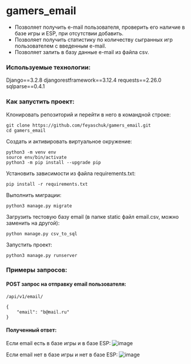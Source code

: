# gamers_email
* Позволяет получить e-mail пользователя, проверить его наличие в базе игры и ESP, при отсутствии добавить.
* Позволяет получить статистику по количеству сыгранных игр пользователем с введенным e-mail.
* Позволяет залить в базу данные e-mail из файла csv.

### Используемые технологии:
Django==3.2.8
djangorestframework==3.12.4
requests==2.26.0
sqlparse==0.4.1

### Как запустить проект:

Клонировать репозиторий и перейти в него в командной строке:
```
git clone https://github.com/feyaschuk/gamers_email.git
cd gamers_email
```
Cоздать и активировать виртуальное окружение:
```
python3 -m venv env
source env/bin/activate
python3 -m pip install --upgrade pip
```
Установить зависимости из файла requirements.txt:
```
pip install -r requirements.txt
```
Выполнить миграции:
```
python3 manage.py migrate
```
Загрузить тестовую базу email (в папке static файл email.сsv, можно заменить на другой):
```
python manage.py csv_to_sql
```
Запустить проект:
```
python3 manage.py runserver
```
### Примеры запросов:

#### POST запрос на отправку email пользователя:
```
/api/v1/email/
```
```
{
    "email": "b@mail.ru"
}
```
#### Полученный ответ:
Если email есть в базе игры и в базе ESP:
![image](https://user-images.githubusercontent.com/81573309/138612611-0bf4f88d-b053-4612-a05e-4d91468151df.png)

Если email нет в базе игры и нет в базе ESP:
![image](https://user-images.githubusercontent.com/81573309/138612586-4aa38d18-f1da-406d-adc2-4439be9fa14a.png)

